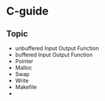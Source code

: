 # C-guide

## Topic
- unbuffered Input Output Function
- buffered Input Output Function
- Pointer
- Malloc
- Swap
- Write
- Makefile
- 
